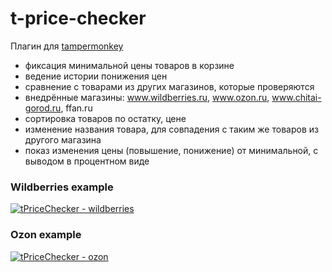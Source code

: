 # t-price-checker

Плагин для [tampermonkey](https://www.tampermonkey.net)

- фиксация минимальной цены товаров в корзине
- ведение истории понижения цен
- сравнение с товарами из других магазинов, которые проверяются
- внедрённые магазины: www.wildberries.ru, www.ozon.ru, www.chitai-gorod.ru, ffan.ru
- сортировка товаров по остатку, цене
- изменение названия товара, для совпадения с таким же товаров из другого магазина
- показ изменения цены (повышение, понижение) от минимальной, с выводом в процентном виде


### Wildberries example
[![tPriceChecker - wildberries](https://img.youtube.com/vi/qVBeH79EhiQ/maxresdefault.jpg)](https://www.youtube.com/watch?v=qVBeH79EhiQ)


### Ozon example
[![tPriceChecker - ozon](https://img.youtube.com/vi/wdzN5YciVZw/maxresdefault.jpg)](https://www.youtube.com/watch?v=wdzN5YciVZw)
